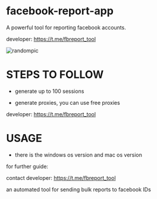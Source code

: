 # facebook-report-app
A powerful tool for reporting facebook accounts.

developer:  https://t.me/fbreport_tool

![randompic](https://github.com/user-attachments/assets/a67ab1db-8810-4ccf-ac04-6739b37c6a97)

# STEPS TO FOLLOW
- generate up to 100 sessions

- generate proxies, you can use free proxies

developer:  https://t.me/fbreport_tool

# USAGE
- there is the windows os version and mac os version

for further guide:

contact developer:  https://t.me/fbreport_tool

an automated tool for sending bulk reports to facebook IDs

